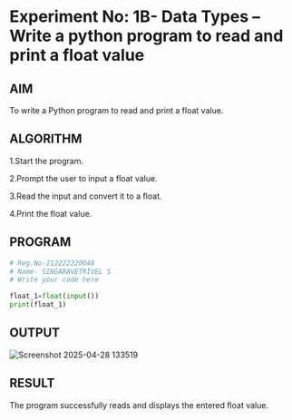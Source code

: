 # Experiment No: 1B- Data Types – Write a python program to read and print a float value
## AIM  
To write a Python program to read and print a float value.

## ALGORITHM  
1.Start the program.

2.Prompt the user to input a float value.

3.Read the input and convert it to a float.

4.Print the float value.

## PROGRAM
```python
# Reg.No-212222220048
# Name- SINGARAVETRIVEL S
# Write your code here

float_1=float(input())
print(float_1)

```
## OUTPUT
![Screenshot 2025-04-28 133519](https://github.com/user-attachments/assets/470a50fb-2060-49ef-a12c-c733fec7512a)

## RESULT
The program successfully reads and displays the entered float value.

